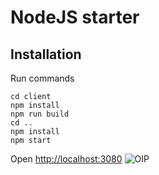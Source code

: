 # NodeJS starter

## Installation

Run commands

```
cd client
npm install
npm run build
cd ..
npm install
npm start
```

Open [http://localhost:3080](http://localhost:3080)
![OIP](https://github.com/Esquiafo/lecture-starter-nodejs/assets/57331052/2012fd6a-965d-434f-9812-48b06ae612bf)
